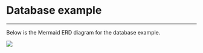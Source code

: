 # Database example

---
Below is the Mermaid ERD diagram for the database example.


[![](https://mermaid.ink/img/pako:eNrFVtty2jAQ_RWPnpMf4I0hpmGSYA-QPDHjUa01aLAtz0qmZYB_r4Ts4ItSaEJbP4C851h7VtpdaU9iwYAMCOADpyuk2TL39BP6Qfjse3v7Zh6eK48zL3w6m7YU4zVFL-EoVZTTDPpYSnvQCnIGGEFeZtX4jDGqwPvOUa0jMzwDCn4qDYiGhWcgFc0KL0bQXBZR5ULLgrXQo_2zv6PgdbqYTfz5laG2I_mCBDsYT54_6bq2ZtpJpHaFA9rArm8sMb2h_pfg7fq1U1yl0NlqhBSohM5mm0lYiVRxkXdSgIGMkRdtxPALIZXOKu17_NSZiSPESjixWJS5wp2Gbrgqo8fhbDha-LNLK2NM9CNpmdhy6AJf1vbNn87-V7bbbIncEpzhGkC3CLz9OoR6d4JpFD4Gi6CnpQCUIneJSXh6Sy3nRvQ6v5wu7zUsAd3d4A87cQ1BRnnaNxdUyh8CWSdht1RR_CuLMB6-BbPJwo_cfcXE_e8qpToCD4f7e7Hv5MvAW5I1lUvSpx7qpmg4tvU4eftmmzBc3QikDqfm2qOhmrLvHSEBhDwG6Snh_KYhQ0ut-mPNrEC3kkZkbV67gH9LtVIuOz80jmDDTlBkNa_yc41zWz61704aGW7KN-BiHzpKbXYvCbkjGaCuC6YvR6c8XBK1Bl095LSxFDdmtqPm0VKJ-S6PyUBhCXcERblak0FCU6nfbH5Vl6t3KzCu2_6LvXudrmDHX8iE34I?type=png)](https://mermaid.live/edit#pako:eNrFVtty2jAQ_RWPnpMf4I0hpmGSYA-QPDHjUa01aLAtz0qmZYB_r4Ts4ItSaEJbP4C851h7VtpdaU9iwYAMCOADpyuk2TL39BP6Qfjse3v7Zh6eK48zL3w6m7YU4zVFL-EoVZTTDPpYSnvQCnIGGEFeZtX4jDGqwPvOUa0jMzwDCn4qDYiGhWcgFc0KL0bQXBZR5ULLgrXQo_2zv6PgdbqYTfz5laG2I_mCBDsYT54_6bq2ZtpJpHaFA9rArm8sMb2h_pfg7fq1U1yl0NlqhBSohM5mm0lYiVRxkXdSgIGMkRdtxPALIZXOKu17_NSZiSPESjixWJS5wp2Gbrgqo8fhbDha-LNLK2NM9CNpmdhy6AJf1vbNn87-V7bbbIncEpzhGkC3CLz9OoR6d4JpFD4Gi6CnpQCUIneJSXh6Sy3nRvQ6v5wu7zUsAd3d4A87cQ1BRnnaNxdUyh8CWSdht1RR_CuLMB6-BbPJwo_cfcXE_e8qpToCD4f7e7Hv5MvAW5I1lUvSpx7qpmg4tvU4eftmmzBc3QikDqfm2qOhmrLvHSEBhDwG6Snh_KYhQ0ut-mPNrEC3kkZkbV67gH9LtVIuOz80jmDDTlBkNa_yc41zWz61704aGW7KN-BiHzpKbXYvCbkjGaCuC6YvR6c8XBK1Bl095LSxFDdmtqPm0VKJ-S6PyUBhCXcERblak0FCU6nfbH5Vl6t3KzCu2_6LvXudrmDHX8iE34I)